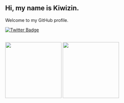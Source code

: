 ## Hi, my name is Kiwizin.

Welcome to my GitHub profile.

[![Twitter Badge](https://img.shields.io/badge/-@okiwizin-3333ff?style=flat-square&labelColor=3333ff&logo=twitter&logoColor=white&link=https://twitter.com/okiwizin)](https://twitter.com/okiwizin)

<!--## Technologies

<div style="display: inline_block"><br>
  <img align="center" alt="Java" height="30" width="40" src="https://raw.githubusercontent.com/devicons/devicon/master/icons/java/java-original.svg">
  <img align="center" alt="Kotlin" height="30" width="40" src="https://raw.githubusercontent.com/devicons/devicon/master/icons/kotlin/kotlin-original.svg">
  <img align="center" alt="JavaScript" height="30" width="40" src="https://raw.githubusercontent.com/devicons/devicon/master/icons/javascript/javascript-plain.svg">
  <img align="center" alt="TypeScript" height="30" width="40" src="https://raw.githubusercontent.com/devicons/devicon/master/icons/typescript/typescript-plain.svg">
  <img align="center" alt="ReactJS" height="30" width="40" src="https://raw.githubusercontent.com/devicons/devicon/master/icons/react/react-original.svg">
  <img align="center" alt="NextJS" height="30" width="40" src="https://raw.githubusercontent.com/devicons/devicon/master/icons/nextjs/nextjs-original.svg">
  <img align="center" alt="HTML" height="30" width="40" src="https://raw.githubusercontent.com/devicons/devicon/master/icons/html5/html5-original.svg">
  <img align="center" alt="CSS" height="30" width="40" src="https://raw.githubusercontent.com/devicons/devicon/master/icons/css3/css3-original.svg">
</div>
-->

</br>
<div>
  <img height="180em" src="https://github-readme-stats.vercel.app/api?username=okiwiziin&show_icons=true&theme=prussian&layout=compact&include_all_commits=true&count_private=true"/>
  <img height="180em" src="https://github-readme-stats.vercel.app/api/top-langs/?username=okiwiziin&layout=compact&langs_count=7&theme=prussian"/>
</div>
